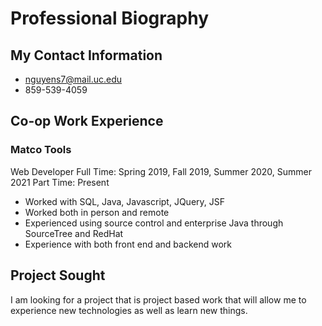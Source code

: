 # **Professional Biography**
## **My Contact Information**
* nguyens7@mail.uc.edu
* 859-539-4059
## **Co-op Work Experience**

### **Matco Tools**
 Web Developer
 Full Time: Spring 2019, Fall 2019, Summer 2020, Summer 2021
 Part Time: Present
* Worked with SQL, Java, Javascript, JQuery, JSF
* Worked both in person and remote
* Experienced using source control and enterprise Java through SourceTree and RedHat
* Experience with both front end and backend work

## Project Sought
I am looking for a project that is project based work that will allow me to experience new technologies as well as learn new things.

